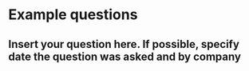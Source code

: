 # Example questions

## Insert your question here. If possible, specify date the question was asked and by company
